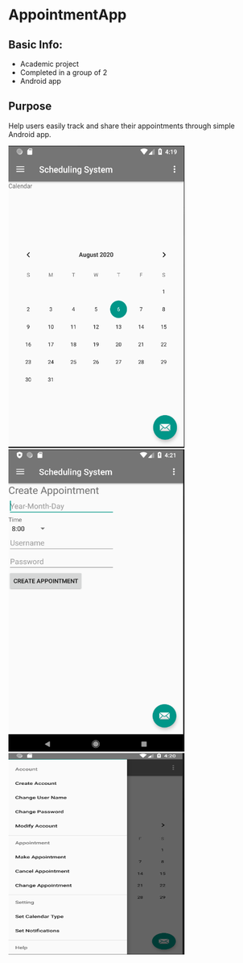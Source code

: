 # AppointmentApp

## Basic Info:
* Academic project
* Completed in a group of 2
* Android app

## Purpose
Help users easily track and share their appointments through simple Android app.

<img src="https://github.com/obvios/AppointmentApp/blob/master/Home.png" width="350" height="600" />
<img src="https://github.com/obvios/AppointmentApp/blob/master/Create%20Appointment.png" width="350" height="600" />
<img src="https://github.com/obvios/AppointmentApp/blob/master/Menu.png" width="350" height="400" />

